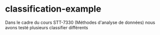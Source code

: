 # classification-example
Dans le cadre du cours STT-7330 (Méthodes d'analyse de données) nous avons testé plusieurs classifier différents
